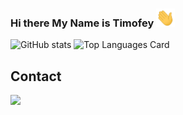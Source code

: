 ### Hi there My Name is Timofey <img src="./greeting.gif" alt="👋" width="30px">

![GitHub stats](https://github-readme-stats.vercel.app/api?username=megahoma&theme=dark&show_icons=true&count_private=true&hide_border=true&card_width=450&line_height=28&hide_border=1&)
![Top Languages Card](https://github-readme-stats.vercel.app/api/top-langs/?username=megahoma&theme=dark&layout=compact&hide_border=true&langs_count=10)

## Contact

<a href="https://t.me/megahoma">![](https://img.shields.io/badge/Telegram-megahoma-informational?style=flat&logo=telegram&logoColor=26A5E4&color=26A5E4)</a>

<!--
**megahoma/megahoma** is a ✨ _special_ ✨ repository because its `README.md` (this file) appears on your GitHub profile.

Here are some ideas to get you started:

- 🔭 I’m currently working on ...
- 🌱 I’m currently learning ...
- 👯 I’m looking to collaborate on ...
- 🤔 I’m looking for help with ...
- 💬 Ask me about ...
- 📫 How to reach me: ...
- 😄 Pronouns: ...
- ⚡ Fun fact: ...
-->
